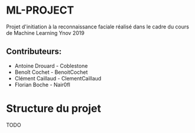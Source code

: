 # ML-PROJECT

Projet d'initiation à la reconnaissance faciale réalisé dans le cadre du cours de Machine Learning Ynov 2019

## Contributeurs: 
* Antoine Drouard - Coblestone
* Benoît Cochet - BenoitCochet
* Clément Caillaud - ClementCaillaud
* Florian Boche - Nair0fl

# Structure du projet

TODO
